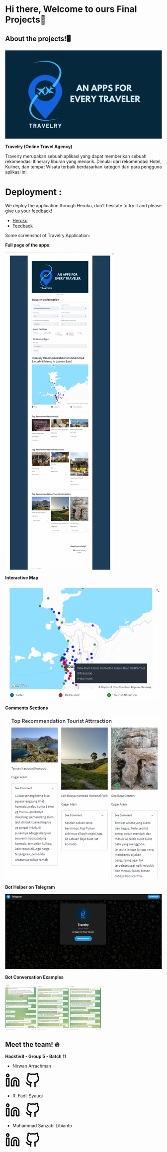 # Hi there, Welcome to ours Final Projects👋

## About the projects!🖥️ 

![alt text](./img/Travelry.png)

**Travelry (Online Travel Agency)**

Travelry merupakan sebuah aplikasi yang dapat memberikan sebuah rekomendasi Itinerary liburan yang menarik. Dimulai dari rekomendasi Hotel, Kuliner, dan tempat Wisata terbaik berdasarkan kategori dari para pengguna aplikasi ini.

# Deployment : 

We deploy the application through Heroku, don't hesitate to try it and please give us your feedback!

- [Heroku](https://travelry-apps.herokuapp.com/)
- [Feedback](https://forms.gle/Y6JJT9pJJeSPNPu99)

Some screenshot of Travelry Application:

**Full page of the apps:**

![image](./img/Travelry-deploy.png)

**Interactive Map**

![image](./img/Travelry-map.png)

**Comments Sections**

![image](./img/Travelry-attractions.png)

**Bot Helper on Telegram**

![image](./img/Travelry-bot.png)

**Bot Conversation Examples**

<p float="left">
  <img src="./img/bot_1.png" width="100" />
  <img src="./img/bot_2.png" width="100" /> 
  <img src="./img/bot_3.png" width="100" />
</p>

## Meet the team! 🔥

**Hacktiv8 - Group 5 - Batch 11**

- Nirwan Arrachman

[![website](./img/linkedin-light.svg)](https://www.linkedin.com/in/nirwan-arrachman/)
&nbsp;&nbsp;
[![website](./img/github-light.svg)](https://github.com/nirwanar)

- R. Fadli Syauqi

[![website](./img/linkedin-light.svg)](https://www.linkedin.com/in/fadhli-syauqi-637561159/)
&nbsp;&nbsp;
[![website](./img/github-light.svg)](https://github.com/fadlisyauqi8)

- Muhammad Sanzabi Libianto

[![website](./img/linkedin-light.svg)](https://www.linkedin.com/in/muhammadsanzabi)
&nbsp;&nbsp;
[![website](./img/github-light.svg)](https://github.com/sanzabi)